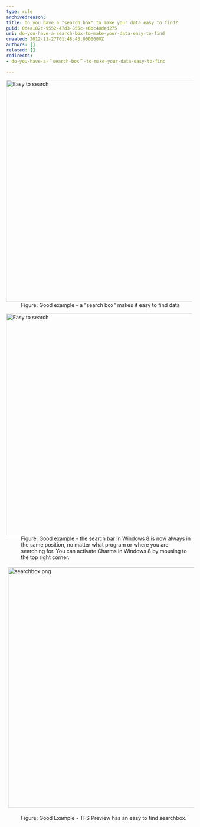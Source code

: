 ```yaml
---
type: rule
archivedreason: 
title: Do you have a "search box" to make your data easy to find?
guid: 0d4a182c-9552-47d3-855c-e6bc48ded275
uri: do-you-have-a-search-box-to-make-your-data-easy-to-find
created: 2012-11-27T01:48:43.0000000Z
authors: []
related: []
redirects:
- do-you-have-a-＂search-box＂-to-make-your-data-easy-to-find

---
```



<dl class="goodImage"><dt><img width="600" border="0" alt="Easy to search" src="http&#58;//www.ssw.com.au/ssw/Standards/Rules/Images/EasySearch.png" /></dt>
<dd>Figure&#58; Good example - a &quot;search box&quot; makes it easy to find data</dd></dl>
<dl class="goodImage"><dt><img width="600" border="0" alt="Easy to search" src="/DesignandPresentation/RulestoBetterInterfacesGeneral/PublishingImages/win8search.jpg" /></dt>
<dd>Figure&#58; Good example - the search bar in Windows 8 is now always in the same position, no matter what program or where you are searching for. You can activate Charms in Windows 8 by mousing to the top right corner.</dd></dl><dl class="ssw15-rteElement-ImageArea"><img src="/DesignandPresentation/RulestoBetterInterfacesGeneral/SiteAssets/Pages/Do-you-have-a-search-box-to-make-your-data-easy-to-find/searchbox.png" alt="searchbox.png" style="margin&#58;5px;width&#58;650px;" /></dl><dd class="ssw15-rteElement-FigureGood">Figure&#58; Good Example - TFS Preview has an easy to find searchbox.<br></dd>

<br><excerpt class='endintro'></excerpt><br>



